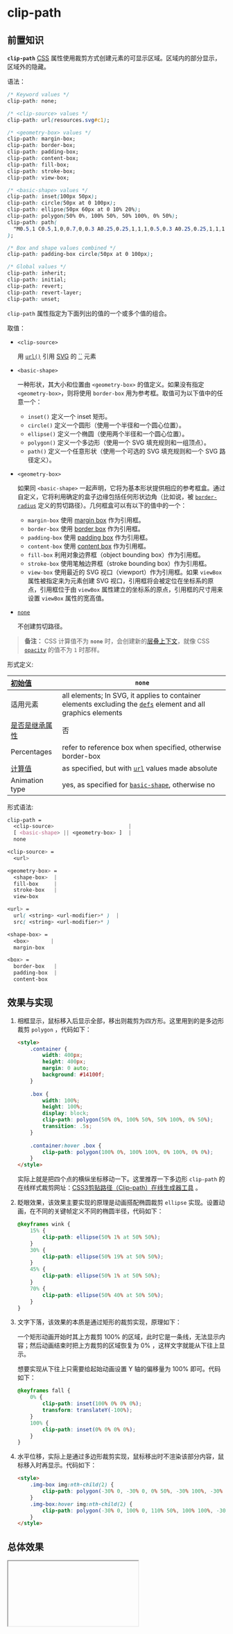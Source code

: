 # clip-path

## 前置知识

**`clip-path`** [CSS](https://developer.mozilla.org/zh-CN/docs/Web/CSS) 属性使用裁剪方式创建元素的可显示区域。区域内的部分显示，区域外的隐藏。

语法：

```css
/* Keyword values */
clip-path: none;

/* <clip-source> values */
clip-path: url(resources.svg#c1);

/* <geometry-box> values */
clip-path: margin-box;
clip-path: border-box;
clip-path: padding-box;
clip-path: content-box;
clip-path: fill-box;
clip-path: stroke-box;
clip-path: view-box;

/* <basic-shape> values */
clip-path: inset(100px 50px);
clip-path: circle(50px at 0 100px);
clip-path: ellipse(50px 60px at 0 10% 20%);
clip-path: polygon(50% 0%, 100% 50%, 50% 100%, 0% 50%);
clip-path: path(
  "M0.5,1 C0.5,1,0,0.7,0,0.3 A0.25,0.25,1,1,1,0.5,0.3 A0.25,0.25,1,1,1,1,0.3 C1,0.7,0.5,1,0.5,1 Z"
);

/* Box and shape values combined */
clip-path: padding-box circle(50px at 0 100px);

/* Global values */
clip-path: inherit;
clip-path: initial;
clip-path: revert;
clip-path: revert-layer;
clip-path: unset;
```

`clip-path` 属性指定为下面列出的值的一个或多个值的组合。

取值：

- `<clip-source>`

  用 [`url()`](https://developer.mozilla.org/zh-CN/docs/Web/CSS/url) 引用 [SVG](https://developer.mozilla.org/zh-CN/docs/Web/SVG) 的 [``](https://developer.mozilla.org/zh-CN/docs/Web/SVG/Element/clipPath) 元素

- `<basic-shape>`

  一种形状，其大小和位置由 `<geometry-box>` 的值定义。如果没有指定 `<geometry-box>`，则将使用 `border-box` 用为参考框。取值可为以下值中的任意一个：

  - `inset()` 定义一个 inset 矩形。
  - `circle()` 定义一个圆形（使用一个半径和一个圆心位置）。
  - `ellipse()`  定义一个椭圆（使用两个半径和一个圆心位置）。
  - `polygon()`  定义一个多边形（使用一个 SVG 填充规则和一组顶点）。
  - `path()`  定义一个任意形状（使用一个可选的 SVG 填充规则和一个 SVG 路径定义）。

- `<geometry-box>`

  如果同 `<basic-shape>` 一起声明，它将为基本形状提供相应的参考框盒。通过自定义，它将利用确定的盒子边缘包括任何形状边角（比如说，被 [`border-radius`](https://developer.mozilla.org/zh-CN/docs/Web/CSS/border-radius) 定义的剪切路径）。几何框盒可以有以下的值中的一个：

  - `margin-box` 使用 [margin box](https://developer.mozilla.org/zh-CN/docs/Web/CSS/CSS_shapes/From_box_values#margin-box) 作为引用框。
  - `border-box` 使用 [border box](https://developer.mozilla.org/zh-CN/docs/Web/CSS/CSS_shapes/From_box_values#border-box) 作为引用框。
  - `padding-box` 使用 [padding box](https://developer.mozilla.org/zh-CN/docs/Web/CSS/CSS_shapes/From_box_values#padding-box) 作为引用框。
  - `content-box` 使用 [content box](https://developer.mozilla.org/zh-CN/docs/Web/CSS/CSS_shapes/From_box_values#content-box) 作为引用框。
  - `fill-box` 利用对象边界框（object bounding box）作为引用框。
  - `stroke-box` 使用笔触边界框（stroke bounding box）作为引用框。
  - `view-box` 使用最近的 SVG 视口（viewport）作为引用框。如果 `viewBox` 属性被指定来为元素创建 SVG 视口，引用框将会被定位在坐标系的原点，引用框位于由 `viewBox` 属性建立的坐标系的原点，引用框的尺寸用来设置 `viewBox` 属性的宽高值。

- [`none`](https://developer.mozilla.org/zh-CN/docs/Web/CSS/clip-path#none)

  不创建剪切路径。

> **备注：** CSS 计算值不为 **`none`** 时，会创建新的[层叠上下文](https://developer.mozilla.org/zh-CN/docs/Web/CSS/CSS_positioned_layout/Understanding_z-index/Stacking_context)，就像 CSS [`opacity`](https://developer.mozilla.org/zh-CN/docs/Web/CSS/opacity) 的值不为 `1` 时那样。

形式定义:

| [初始值](https://developer.mozilla.org/zh-CN/docs/Web/CSS/initial_value) | `none`                                                       |
| :----------------------------------------------------------- | ------------------------------------------------------------ |
| 适用元素                                                     | all elements; In SVG, it applies to container elements excluding the [`defs`](https://developer.mozilla.org/zh-CN/docs/Web/SVG/Element/defs) element and all graphics elements |
| [是否是继承属性](https://developer.mozilla.org/zh-CN/docs/Web/CSS/Inheritance) | 否                                                           |
| Percentages                                                  | refer to reference box when specified, otherwise border-box  |
| [计算值](https://developer.mozilla.org/zh-CN/docs/Web/CSS/computed_value) | as specified, but with [`url`](https://developer.mozilla.org/zh-CN/docs/Web/CSS/url) values made absolute |
| Animation type                                               | yes, as specified for [`basic-shape`](https://developer.mozilla.org/zh-CN/docs/Web/CSS/basic-shape), otherwise no |

形式语法:

```css
clip-path = 
  <clip-source>                        |
  [ <basic-shape> || <geometry-box> ]  |
  none                                 

<clip-source> = 
  <url>  

<geometry-box> = 
  <shape-box>  |
  fill-box     |
  stroke-box   |
  view-box     

<url> = 
  url( <string> <url-modifier>* )  |
  src( <string> <url-modifier>* )  

<shape-box> = 
  <box>       |
  margin-box  

<box> = 
  border-box   |
  padding-box  |
  content-box  
```

## 效果与实现

1. 相框显示，鼠标移入后显示全部，移出则裁剪为四方形。这里用到的是多边形裁剪 `polygon` ，代码如下：

   ```html
   <style>
       .container {
           width: 400px;
           height: 400px;
           margin: 0 auto;
           background: #14100f;
       }
       
       .box {
           width: 100%;
           height: 100%;
           display: block;
           clip-path: polygon(50% 0%, 100% 50%, 50% 100%, 0% 50%);
           transition: .5s;
       }
       
       .container:hover .box {
           clip-path: polygon(100% 0%, 100% 100%, 0% 100%, 0% 0%);
       }
   </style>
   ```

   实际上就是把四个点的横纵坐标移动一下。这里推荐一下多边形 `clip-path` 的在线样式裁剪网址：[CSS3剪贴路径（Clip-path）在线生成器工具](http://tools.jb51.net/code/css3path) 。

2. 眨眼效果，该效果主要实现的原理是动画搭配椭圆裁剪 `ellipse` 实现。设置动画，在不同的关键帧定义不同的椭圆半径，代码如下：

   ```css
   @keyframes wink {
       15% {
           clip-path: ellipse(50% 1% at 50% 50%);
       }
       30% {
           clip-path: ellipse(50% 19% at 50% 50%);
       }
       45% {
           clip-path: ellipse(50% 1% at 50% 50%);
       }
       70% {
           clip-path: ellipse(50% 40% at 50% 50%);
       }
   }
   ```

3. 文字下落，该效果的本质是通过矩形的裁剪实现，原理如下：

   一个矩形动画开始时其上方裁剪 100% 的区域，此时它是一条线，无法显示内容；然后动画结束时把上方裁剪的区域恢复为 0% ，这样文字就能从下往上显示。

   想要实现从下往上只需要给起始动画设置 Y 轴的偏移量为 100% 即可。代码如下：

   ```css
   @keyframes fall {
       0% {
           clip-path: inset(100% 0% 0% 0%);
           transform: translateY(-100%);
       }
       100% {
           clip-path: inset(0% 0% 0% 0%);
       }
   }
   ```

4. 水平位移，实际上是通过多边形裁剪实现，鼠标移出时不渲染该部分内容，鼠标移入时再显示。代码如下：

   ```html
   <style>
       .img-box img:nth-child(2) {
           clip-path: polygon(-30% 0, -30% 0, 0% 50%, -30% 100%, -30% 100%);
       }
       .img-box:hover img:nth-child(2) {
           clip-path: polygon(-30% 0, 100% 0, 110% 50%, 100% 100%, -30% 100%);
       }
   </style>
   ```

## 总体效果
<Iframe url="https://duyidao.gitee.io/blogweb/catalogue/css/clipPath" />